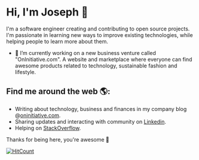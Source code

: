 # Hi, I'm Joseph 👋

I'm a software engineer creating and contributing to open source projects. I'm passionate in learning new ways to improve existing technologies, while helping people to learn more about them.

- 🔭 I’m currently working on a new business venture called "OnInitiative.com". A website and marketplace where everyone can find awesome products related to technology, sustainable fashion and lifestyle.

## Find me around the web 🌎:

- Writing about technology, business and finances in my company blog @[oninitiative.com](https://www.oninitiative.com/learn/).
- Sharing updates and interacting with community on [Linkedin](https://www.linkedin.com/in/jalugo/).
- Helping on [StackOverflow](https://stackoverflow.com/users/6918459/jos%c3%a9-lugo?tab=profile).

Thanks for being here, you're awesome 🙌

[![HitCount](http://hits.dwyl.com/jlugogarcia/jlugogarcia.svg)](http://hits.dwyl.com/jlugogarcia/jlugogarcia)
